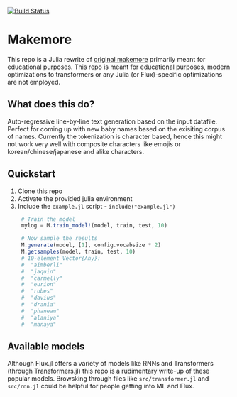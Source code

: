 [![Build Status](https://github.com/isentropic/Makemore.jl/actions/workflows/CI.yml/badge.svg?branch=main)](https://github.com/isentropic/Makemore.jl/actions/workflows/CI.yml?query=branch%3Amain)
# Makemore
This repo is a Julia rewrite of [original
makemore](https://github.com/karpathy/makemore) primarily meant for educational
purposes. This repo is meant for educational purposes, modern
optimizations to transformers or any Julia (or Flux)-specific optimizations are
not employed.
## What does this do?
Auto-regressive line-by-line text generation based on the input datafile. Perfect for coming up with new baby names based on the exisiting corpus of names. Currently the tokenization is character based, hence this might not work very well with composite characters like emojis or korean/chinese/japanese and alike characters.
## Quickstart
1. Clone this repo
2. Activate the provided julia environment
3. Include the `example.jl` script - `include("example.jl")`
   ```julia
	# Train the model
	mylog = M.train_model!(model, train, test, 10)

	# Now sample the results
	M.generate(model, [1], config.vocabsize * 2)
	M.getsamples(model, train, test, 10)
	# 10-element Vector{Any}:
	#  "aimberli"
	#  "jaquin"
	#  "carmelly"
	#  "eurion"
	#  "robes"
	#  "davius"
	#  "drania"
	#  "phaneam"
	#  "alaniya"
	#  "manaya"
   ```

## Available models
Although Flux.jl offers a variety of models like RNNs and Transformers (through
Transformers.jl) this repo is a rudimentary write-up of these popular models.
Browsking through files like `src/transformer.jl` and `src/rnn.jl` could be
helpful for people getting into ML and Flux.  